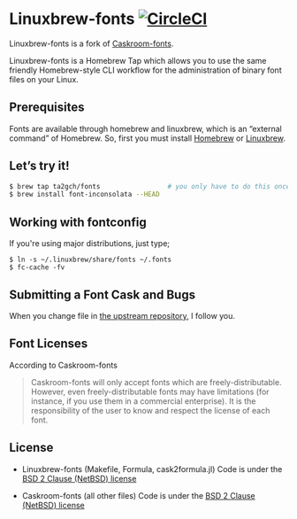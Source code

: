 # Linuxbrew-fonts [![CircleCI](https://circleci.com/gh/ta2gch/homebrew-fonts.svg?style=svg)](https://circleci.com/gh/ta2gch/homebrew-fonts)

Linuxbrew-fonts is a fork of [Caskroom-fonts](https://github.com/Caskroom/homebrew-fonts/).

Linuxbrew-fonts is a Homebrew Tap which allows you to use the same friendly Homebrew-style CLI workflow for the administration of binary font files on your Linux.

## Prerequisites

Fonts are available through homebrew and linuxbrew, which is an “external command” of Homebrew. So, first you must install [Homebrew](http://brew.sh) or [Linuxbrew](http://linuxbrew.sh).

## Let’s try it!

```bash
$ brew tap ta2gch/fonts                 # you only have to do this once!
$ brew install font-inconsolata --HEAD
```

## Working with fontconfig

If you're using major distributions, just type;

```
$ ln -s ~/.linuxbrew/share/fonts ~/.fonts
$ fc-cache -fv
```

## Submitting a Font Cask and Bugs

When you change file in [the upstream repository](https://github.com/caskroom/homebrew-fonts/),
I follow you.

## Font Licenses

According to Caskroom-fonts

> Caskroom-fonts will only accept fonts which are freely-distributable. However, even freely-distributable fonts may have limitations (for instance, if you use them in a commercial enterprise). It is the responsibility of the user to know and respect the license of each font.

## License

- Linuxbrew-fonts (Makefile, Formula, cask2formula.jl)
    Code is under the [BSD 2 Clause (NetBSD) license](https://github.com/caskroom/homebrew-fonts/blob/master/LICENSE.2)

- Caskroom-fonts (all other files)
    Code is under the [BSD 2 Clause (NetBSD) license](https://github.com/caskroom/homebrew-fonts/blob/master/LICENSE.1)
